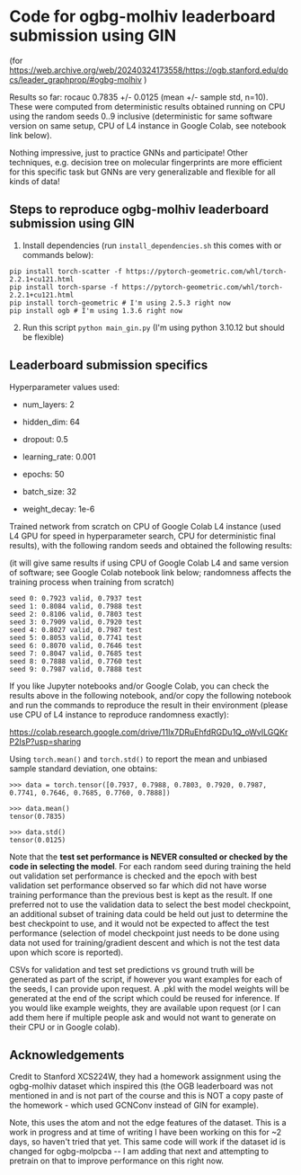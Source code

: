 # Code for ogbg-molhiv leaderboard submission using GIN

(for https://web.archive.org/web/20240324173558/https://ogb.stanford.edu/docs/leader_graphprop/#ogbg-molhiv )

Results so far: rocauc 0.7835 +/- 0.0125 (mean +/- sample std, n=10).
These were computed from deterministic results obtained running on CPU using the random seeds 0..9 inclusive (deterministic for same software version on same setup, CPU of L4 instance in Google Colab, see notebook link below).

Nothing impressive, just to practice GNNs and participate!
Other techniques, e.g. decision tree on molecular fingerprints are more efficient for this specific task but GNNs are very generalizable and flexible for all kinds of data!

## Steps to reproduce ogbg-molhiv leaderboard submission using GIN

1. Install dependencies (run `install_dependencies.sh` this comes with or commands below):

```
pip install torch-scatter -f https://pytorch-geometric.com/whl/torch-2.2.1+cu121.html
pip install torch-sparse -f https://pytorch-geometric.com/whl/torch-2.2.1+cu121.html
pip install torch-geometric # I'm using 2.5.3 right now
pip install ogb # I'm using 1.3.6 right now
```

2. Run this script `python main_gin.py` (I'm using python 3.10.12 but should be flexible)

## Leaderboard submission specifics

Hyperparameter values used:

- num_layers: 2

- hidden_dim: 64

- dropout: 0.5

- learning_rate: 0.001

- epochs: 50

- batch_size: 32

- weight_decay: 1e-6

Trained network from scratch on CPU of Google Colab L4 instance (used L4 GPU for speed in hyperparameter search, CPU for deterministic final results),
with the following random seeds and obtained the following results:

(it will give same results if using CPU of Google Colab L4 and same version of software; see Google Colab notebook link below; randomness affects the training process when training from scratch)

```
seed 0: 0.7923 valid, 0.7937 test
seed 1: 0.8084 valid, 0.7988 test
seed 2: 0.8106 valid, 0.7803 test
seed 3: 0.7909 valid, 0.7920 test
seed 4: 0.8027 valid, 0.7987 test
seed 5: 0.8053 valid, 0.7741 test
seed 6: 0.8070 valid, 0.7646 test
seed 7: 0.8047 valid, 0.7685 test
seed 8: 0.7888 valid, 0.7760 test
seed 9: 0.7987 valid, 0.7888 test
```

If you like Jupyter notebooks and/or Google Colab, you can check the results above in the following notebook, and/or copy the following notebook and run the commands to reproduce the result in their environment (please use CPU of L4 instance to reproduce randomness exactly):

https://colab.research.google.com/drive/11lx7DRuEhfdRGDu1Q_oWvILGQKrP2IsP?usp=sharing

Using `torch.mean()` and `torch.std()` to report the mean and unbiased sample standard deviation, one obtains:

```
>>> data = torch.tensor([0.7937, 0.7988, 0.7803, 0.7920, 0.7987, 0.7741, 0.7646, 0.7685, 0.7760, 0.7888])

>>> data.mean()
tensor(0.7835)

>>> data.std()
tensor(0.0125)
```

Note that the **test set performance is NEVER consulted or checked by the code in selecting the model**.
For each random seed during training the held out validation set performance is checked and the epoch with best validation set performance observed so far which did not have worse training performance than the previous best is kept as the result. If one preferred not to use the validation data to select the best model checkpoint, an additional subset of training data could be held out just to determine the best checkpoint to use, and it would not be expected to affect the test performance (selection of model checkpoint just needs to be done using data not used for training/gradient descent and which is not the test data upon which score is reported).

CSVs for validation and test set predictions vs ground truth will be generated as part of the script, if however you want examples for each of the seeds, I can provide upon request. A .pkl with the model weights will be generated at the end of the script which could be reused for inference. If you would like example weights, they are available upon request (or I can add them here if multiple people ask and would not want to generate on their CPU or in Google colab).

## Acknowledgements

Credit to Stanford XCS224W, they had a homework assignment using the ogbg-molhiv dataset which inspired this (the OGB leaderboard was not mentioned in and is not part of the course and this is NOT a copy paste of the homework - which used GCNConv instead of GIN for example).

Note, this uses the atom and not the edge features of the dataset. This is a work in progress and at time of writing I have been working on this for ~2 days, so haven't tried that yet. This same code will work if the dataset id is changed for ogbg-molpcba -- I am adding that next and attempting to pretrain on that to improve performance on this right now.